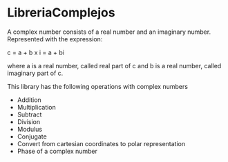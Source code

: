 # LibreriaComplejos

A complex number consists of a real number and an imaginary number. Represented with the expression:

c = a + b x i = a + bi

where a is a real number, called real part of c and b is a real number, called imaginary part of c.

This library has the following operations with complex numbers

- Addition
- Multiplication
- Subtract
- Division
- Modulus
- Conjugate
- Convert from cartesian coordinates to polar representation
- Phase of a complex number
